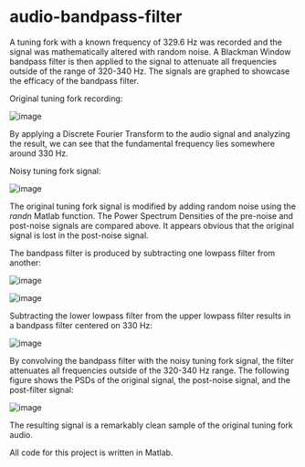 # audio-bandpass-filter

A tuning fork with a known frequency of 329.6 Hz was recorded and the signal was mathematically altered with random noise. A Blackman Window bandpass filter is then applied to the signal to attenuate all frequencies outside of the range of 320-340 Hz. The signals are graphed to showcase the efficacy of the bandpass filter.

Original tuning fork recording:

![image](https://user-images.githubusercontent.com/22338183/109895624-6344b680-7c44-11eb-9a00-7f4e073bac17.png)

By applying a Discrete Fourier Transform to the audio signal and analyzing the result, we can see that the fundamental frequency lies somewhere around 330 Hz.


Noisy tuning fork signal:

![image](https://user-images.githubusercontent.com/22338183/109896141-507eb180-7c45-11eb-9a2f-57df83ac24f6.png)

The original tuning fork signal is modified by adding random noise using the _randn_ Matlab function. 
The Power Spectrum Densities of the pre-noise and post-noise signals are compared above. It appears obvious that the original signal is lost in the post-noise signal.


The bandpass filter is produced by subtracting one lowpass filter from another:

![image](https://user-images.githubusercontent.com/22338183/109896846-87a19280-7c46-11eb-9237-e67beeea7ae7.png)

![image](https://user-images.githubusercontent.com/22338183/109896854-8b351980-7c46-11eb-9cfb-b0adf0d68503.png)

Subtracting the lower lowpass filter from the upper lowpass filter results in a bandpass filter centered on 330 Hz:

![image](https://user-images.githubusercontent.com/22338183/109896899-a2740700-7c46-11eb-8a32-95ee40095db9.png)

By convolving the bandpass filter with the noisy tuning fork signal, the filter attenuates all frequencies outside of the 320-340 Hz range. 
The following figure shows the PSDs of the original signal, the post-noise signal, and the post-filter signal:

![image](https://user-images.githubusercontent.com/22338183/109897334-67be9e80-7c47-11eb-9e31-7a3dd02e0409.png)

The resulting signal is a remarkably clean sample of the original tuning fork audio.

All code for this project is written in Matlab.

